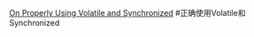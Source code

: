 [On Properly Using Volatile and Synchronized](https://dzone.com/articles/on-properly-using-volatile-and-synchronized-1)
#正确使用Volatile和Synchronized